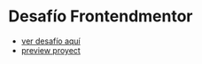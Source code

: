 # Desafío Frontendmentor
- [ver desafío aquí](https://www.frontendmentor.io/challenges/room-homepage-BtdBY_ENq/hub/room-homepage-IgEP_dqOYM)
- [preview proyect](https://room-homepage-by-bluuweb.netlify.app/)